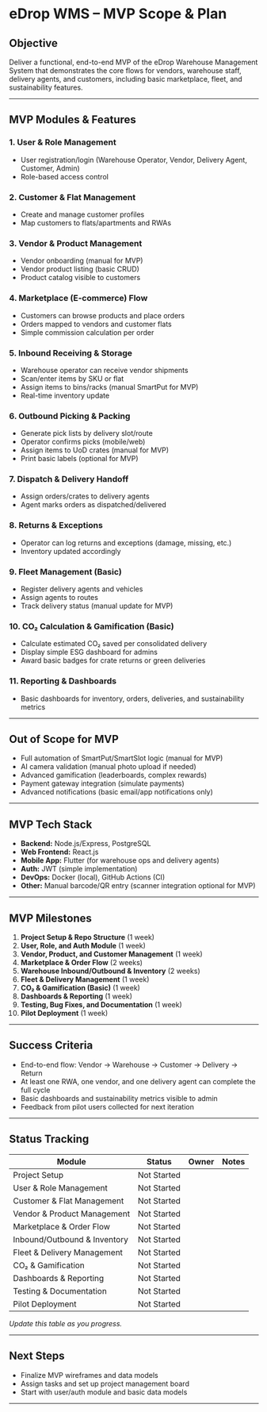 # eDrop WMS – MVP Scope & Plan

## Objective

Deliver a functional, end-to-end MVP of the eDrop Warehouse Management System that demonstrates the core flows for vendors, warehouse staff, delivery agents, and customers, including basic marketplace, fleet, and sustainability features.

---

## MVP Modules & Features

### 1. User & Role Management
- User registration/login (Warehouse Operator, Vendor, Delivery Agent, Customer, Admin)
- Role-based access control

### 2. Customer & Flat Management
- Create and manage customer profiles
- Map customers to flats/apartments and RWAs

### 3. Vendor & Product Management
- Vendor onboarding (manual for MVP)
- Vendor product listing (basic CRUD)
- Product catalog visible to customers

### 4. Marketplace (E-commerce) Flow
- Customers can browse products and place orders
- Orders mapped to vendors and customer flats
- Simple commission calculation per order

### 5. Inbound Receiving & Storage
- Warehouse operator can receive vendor shipments
- Scan/enter items by SKU or flat
- Assign items to bins/racks (manual SmartPut for MVP)
- Real-time inventory update

### 6. Outbound Picking & Packing
- Generate pick lists by delivery slot/route
- Operator confirms picks (mobile/web)
- Assign items to UoD crates (manual for MVP)
- Print basic labels (optional for MVP)

### 7. Dispatch & Delivery Handoff
- Assign orders/crates to delivery agents
- Agent marks orders as dispatched/delivered

### 8. Returns & Exceptions
- Operator can log returns and exceptions (damage, missing, etc.)
- Inventory updated accordingly

### 9. Fleet Management (Basic)
- Register delivery agents and vehicles
- Assign agents to routes
- Track delivery status (manual update for MVP)

### 10. CO₂ Calculation & Gamification (Basic)
- Calculate estimated CO₂ saved per consolidated delivery
- Display simple ESG dashboard for admins
- Award basic badges for crate returns or green deliveries

### 11. Reporting & Dashboards
- Basic dashboards for inventory, orders, deliveries, and sustainability metrics

---

## Out of Scope for MVP
- Full automation of SmartPut/SmartSlot logic (manual for MVP)
- AI camera validation (manual photo upload if needed)
- Advanced gamification (leaderboards, complex rewards)
- Payment gateway integration (simulate payments)
- Advanced notifications (basic email/app notifications only)

---

## MVP Tech Stack

- **Backend:** Node.js/Express, PostgreSQL
- **Web Frontend:** React.js
- **Mobile App:** Flutter (for warehouse ops and delivery agents)
- **Auth:** JWT (simple implementation)
- **DevOps:** Docker (local), GitHub Actions (CI)
- **Other:** Manual barcode/QR entry (scanner integration optional for MVP)

---

## MVP Milestones

1. **Project Setup & Repo Structure** (1 week)
2. **User, Role, and Auth Module** (1 week)
3. **Vendor, Product, and Customer Management** (1 week)
4. **Marketplace & Order Flow** (2 weeks)
5. **Warehouse Inbound/Outbound & Inventory** (2 weeks)
6. **Fleet & Delivery Management** (1 week)
7. **CO₂ & Gamification (Basic)** (1 week)
8. **Dashboards & Reporting** (1 week)
9. **Testing, Bug Fixes, and Documentation** (1 week)
10. **Pilot Deployment** (1 week)

---

## Success Criteria

- End-to-end flow: Vendor → Warehouse → Customer → Delivery → Return
- At least one RWA, one vendor, and one delivery agent can complete the full cycle
- Basic dashboards and sustainability metrics visible to admin
- Feedback from pilot users collected for next iteration

---

## Status Tracking

| Module                        | Status      | Owner      | Notes                        |
|-------------------------------|------------|------------|------------------------------|
| Project Setup                 | Not Started|            |                              |
| User & Role Management        | Not Started|            |                              |
| Customer & Flat Management    | Not Started|            |                              |
| Vendor & Product Management   | Not Started|            |                              |
| Marketplace & Order Flow      | Not Started|            |                              |
| Inbound/Outbound & Inventory  | Not Started|            |                              |
| Fleet & Delivery Management   | Not Started|            |                              |
| CO₂ & Gamification            | Not Started|            |                              |
| Dashboards & Reporting        | Not Started|            |                              |
| Testing & Documentation       | Not Started|            |                              |
| Pilot Deployment              | Not Started|            |                              |

_Update this table as you progress._

---

## Next Steps

- Finalize MVP wireframes and data models
- Assign tasks and set up project management board
- Start with user/auth module and basic data models

---